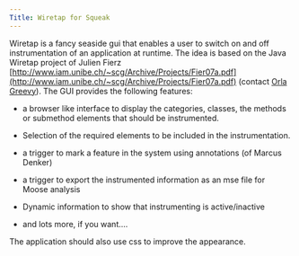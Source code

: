 ```yaml
---
Title: Wiretap for Squeak
---
```


Wiretap is a fancy seaside gui that enables a user to switch on and off instrumentation of an application at runtime.
The idea is based on the Java Wiretap project of Julien Fierz [http://www.iam.unibe.ch/~scg/Archive/Projects/Fier07a.pdf](http://www.iam.unibe.ch/~scg/Archive/Projects/Fier07a.pdf) (contact [Orla Greevy](greevy@iam.unibe.ch)). 
The GUI provides the following features:

-  a browser like interface to display the categories, classes, the methods or submethod elements that should be instrumented.
-  Selection of the required elements to be included in the instrumentation.
-  a trigger to mark a feature in the system using annotations (of Marcus Denker)
-  a trigger to export the instrumented information as an mse file for Moose analysis
-  Dynamic information to show that instrumenting is active/inactive


-  and lots more, if you want....

The application should also use css to improve the appearance. 
